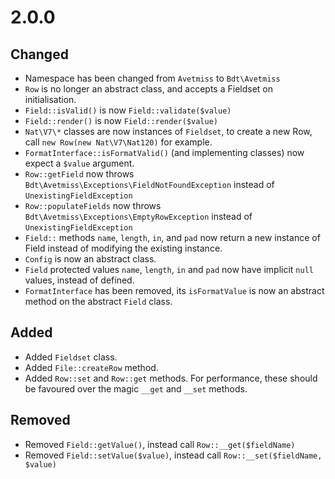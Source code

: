 2.0.0
=====

## Changed

* Namespace has been changed from `Avetmiss` to `Bdt\Avetmiss`
* `Row` is no longer an abstract class, and accepts a Fieldset on initialisation.
* `Field::isValid()` is now `Field::validate($value)`
* `Field::render()` is now `Field::render($value)`
* `Nat\V7\*` classes are now instances of `Fieldset`, to create a new Row, call
  `new Row(new Nat\V7\Nat120)` for example.
* `FormatInterface::isFormatValid()` (and implementing classes) now expect a `$value` argument.
* `Row::getField` now throws `Bdt\Avetmiss\Exceptions\FieldNotFoundException` instead of `UnexistingFieldException`
* `Row::populateFields` now throws `Bdt\Avetmiss\Exceptions\EmptyRowException` instead of `UnexistingFieldException`
* `Field::` methods `name`, `length`, `in`, and `pad` now return a new instance of Field instead of modifying the existing instance.
* `Config` is now an abstract class.
* `Field` protected values `name`, `length`, `in` and `pad` now have implicit `null` values, instead of defined.
* `FormatInterface` has been removed, its `isFormatValue` is now an abstract method on the abstract `Field` class.

## Added

* Added `Fieldset` class.
* Added `File::createRow` method.
* Added `Row::set` and `Row::get` methods. For performance, these should be favoured over the magic `__get` and `__set` methods.

## Removed

* Removed `Field::getValue()`, instead call `Row::__get($fieldName)`
* Removed `Field::setValue($value)`, instead call `Row::__set($fieldName, $value)`